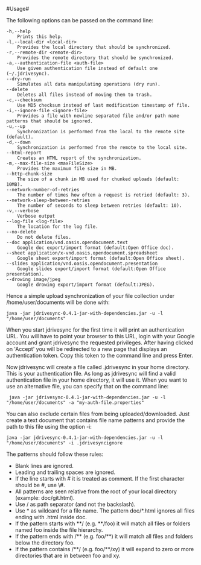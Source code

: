 #Usage#

The following options can be passed on the command line:

```
-h,--help
	Prints this help.
-l,--local-dir <local-dir>
	Provides the local directory that should be synchronized.
-r,--remote-dir <remote-dir>
	Provides the remote directory that should be synchronized.
-a,--authentication-file <auth-file>
	Use given authentication file instead of default one (~/.jdrivesync).
--dry-run
	Simulates all data manipulating operations (dry run).
--delete
	Deletes all files instead of moving them to trash.
-c,--checksum
	Use MD5 checksum instead of last modification timestamp of file.
-i,--ignore-file <ignore-file>
	Provides a file with newline separated file and/or path name patterns that should be ignored.
-u,--up
	Synchronization is performed from the local to the remote site (default).
-d,--down
	Synchronization is performed from the remote to the local site.
--html-report
	Creates an HTML report of the synchronization.
-m,--max-file-size <maxFileSize>
	Provides the maximum file size in MB.
--http-chunk-size
	The size of a chunk in MB used for chunked uploads (default: 10MB).
--network-number-of-retries
	The number of times how often a request is retried (default: 3).
--network-sleep-between-retries
	The number of seconds to sleep between retries (default: 10).
-v,--verbose
	Verbose output
--log-file <log-file>
	The location for the log file.
--no-delete
	Do not delete files.
--doc application/vnd.oasis.opendocument.text
	Google doc export/import format (default:Open Office doc).
--sheet application/x-vnd.oasis.opendocument.spreadsheet
	Google sheet export/import format (default:Open Office sheet).
--slides application/vnd.oasis.opendocument.presentation
	Google slides export/import format (default:Open Office presentation).
--drowing image/jpeg
	Google drowing export/import format (default:JPEG).
```

Hence a simple upload synchronization of your file collection under /home/user/documents will be done with:

    java -jar jdrivesync-0.4.1-jar-with-dependencies.jar -u -l "/home/user/documents"

When you start jdrivesync for the first time it will print an authentication URL. You will have to point your browser
to this URL, login with your Google account and grant jdrivesync the requested privileges. After having clicked on
'Accept' you will be redirected to a new page that displays an authentication token. Copy this token to
the command line and press Enter.

Now jdrivesync will create a file called .jdrivesync in your home directory. This is your authentication file.
As long as jdrivesync will find a valid authentication file in your home directory, it will use it. When you
want to use an alternative file, you can specify that on the command line:

     java -jar jdrivesync-0.4.1-jar-with-dependencies.jar -u -l "/home/user/documents" -a "my-auth-file.properties"

You can also exclude certain files from being uploaded/downloaded. Just create a text document that contains file name
patterns and provide the path to this file using the option -i:

    java -jar jdrivesync-0.4.1-jar-with-dependencies.jar -u -l "/home/user/documents" -i .jdrivesyncignore

The patterns should follow these rules:

* Blank lines are ignored.
* Leading and trailing spaces are ignored.
* If the line starts with # it is treated as comment. If the first character should be #, use \\#.
* All patterns are seen relative from the root of your local directory (example: doc/git.html).
* Use / as path separator (and not the backslash).
* Use \* as wildcard for a file name. The pattern doc/*.html ignores all files ending with .html inside doc.
* If the pattern starts with \*\*/ (e.g. \*\*/foo) it will match all files or folders named foo inside the file hierarchy.
* If the pattern ends with /\*\* (e.g. foo/\*\*) it will match all files and folders below the directory foo.
* If the pattern contains /\*\*/ (e.g. foo/\*\*/xy) it will expand to zero or more directories that are in between foo and xy.
